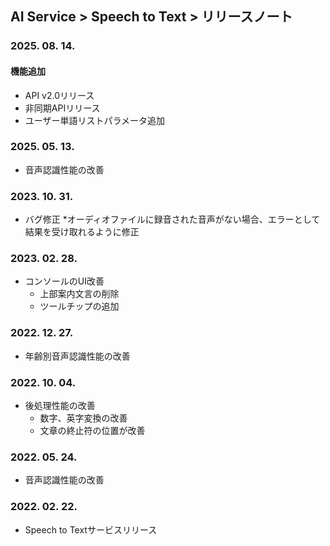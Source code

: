 ## AI Service > Speech to Text > リリースノート

### 2025. 08. 14.

#### 機能追加

* API v2.0リリース
* 非同期APIリリース
* ユーザー単語リストパラメータ追加

### 2025. 05. 13.

* 音声認識性能の改善

### 2023. 10. 31.

* バグ修正
    *オーディオファイルに録音された音声がない場合、エラーとして結果を受け取れるように修正

### 2023. 02. 28.

* コンソールのUI改善
    * 上部案内文言の削除
    * ツールチップの追加

### 2022. 12. 27.

* 年齢別音声認識性能の改善

### 2022. 10. 04.

* 後処理性能の改善
    * 数字、英字変換の改善
    * 文章の終止符の位置が改善

### 2022. 05. 24.

* 音声認識性能の改善

### 2022. 02. 22.

* Speech to Textサービスリリース
